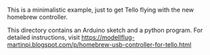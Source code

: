 This is a minimalistic example, just to get Tello flying with the new homebrew controller. 

This directory contains an Arduino sketch and a python program. 
For detailed instructions, visit https://modellflug-martinpi.blogspot.com/p/homebrew-usb-controller-for-tello.html
